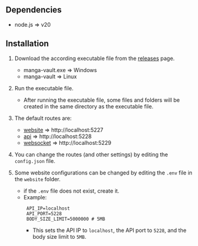 ## Dependencies

- node.js => v20

## Installation

1. Download the according executable file from the [releases](https://github.com/SimaoMoreira5228/manga-vault/releases/latest) page.

   - manga-vault.exe => Windows
   - manga-vault => Linux

2. Run the executable file.

   - After running the executable file, some files and folders will be created in the same directory as the executable file.

3. The default routes are:

   - [website](http://localhost:5227) => http://localhost:5227
   - [api](http://localhost:5228) => http://localhost:5228
   - [websocket](http://localhost:5229) => http://localhost:5229

4. You can change the routes (and other settings) by editing the `config.json` file.

5. Some website configurations can be changed by editing the `.env` file in the `website` folder.
   - if the `.env` file does not exist, create it.
   - Example:
     ```env
      API_IP=localhost
      API_PORT=5228
      BODY_SIZE_LIMIT=5000000 # 5MB
     ```
     - This sets the API IP to `localhost`, the API port to `5228`, and the body size limit to `5MB`.
